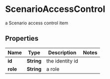 

# ScenarioAccessControl

a Scenario access control item

## Properties

| Name | Type | Description | Notes |
|------------ | ------------- | ------------- | -------------|
|**id** | **String** | the identity id |  |
|**role** | **String** | a role |  |



